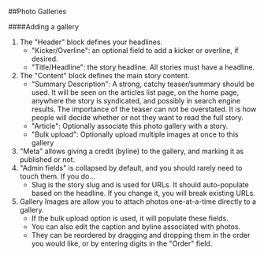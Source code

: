 ##Photo Galleries

####Adding a gallery

1. The "Header" block defines your headlines.   
    - "Kicker/Overline": an optional field to add a kicker or overline, if desired.  
    - "Title/Headline": the story headline. All stories must have a headline.  
2. The "Content" block defines the main story content.  
    - "Summary Description": A strong, catchy teaser/summary should be used. It will be seen on the articles list page, on the home page, anywhere the story is syndicated, and possibly in search engine results. The importance of the teaser can not be overstated. It is how people will decide whether or not they want to read the full story.  
    - "Article": Optionally associate this photo gallery with a story.  
    - "Bulk upload": Optionally upload multiple images at once to this gallery 
3. "Meta" allows giving a credit (byline) to the gallery, and marking it as published or not.
4. "Admin fields" is collapsed by default, and you should rarely need to touch them. If you do...
	- Slug is the story slug and is used for URLs. It should auto-populate based on the headline. If you change it, you will break existing URLs.
5. Gallery Images are allow you to attach photos one-at-a-time directly to a gallery. 
    - If the bulk upload option is used, it will populate these fields.
    - You can also edit the caption and byline associated with photos.
    - They can be reordered by dragging and dropping them in the order you would like, or by entering digits in the "Order" field.
